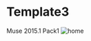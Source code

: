 # Template3
Muse 2015.1 Pack1
![home](https://cloud.githubusercontent.com/assets/12902041/13539755/379f966a-e24a-11e5-8f15-03b2b852b28f.png)
